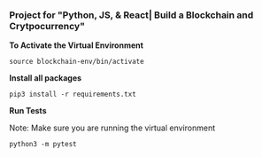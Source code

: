 ### Project for "Python, JS, & React| Build a Blockchain and Crytpocurrency"

**To Activate the Virtual Environment**
```
source blockchain-env/bin/activate
```

**Install all packages**
```
pip3 install -r requirements.txt
```

**Run Tests**

Note: Make sure you are running the virtual environment

```
python3 -m pytest
```
